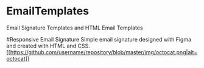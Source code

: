 # EmailTemplates
Email Signature Templates and HTML Email Templates

#Responsive Email Signature
Simple email signature designed with Figma and created with HTML and CSS.
[[https://github.com/username/repository/blob/master/img/octocat.png|alt=octocat]]
